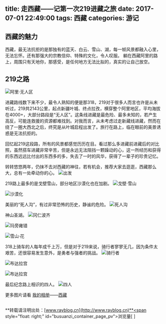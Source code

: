 title: 走西藏——记第一次219进藏之旅
date: 2017-07-01 22:49:00
tags: 西藏
categories: 游记
---
## 西藏的魅力
西藏，最无法抗拒的是那独有的蓝天、白云、雪山、湖，每一帧风景都融入心里，无法忘怀。还有那强大的宗教信仰、特殊的文化，令人叹服。
躺在西藏阿里的路上，周围只有天地你，那感受，是任何地方无法比拟的，真实的让自己放空。

<!-- more -->
## 219之路
![阿里·无人区](http://7xodcg.com1.z0.glb.clouddn.com/IMG_20150729_144145.jpg)

进藏路线数下来不少，最令人熟知的便是那318，219对于很多人而言也许是从未听过，219共2143公里，起点新疆叶城、终点拉孜，横穿整个阿里地区，平均海拔在4000+，大部分路段是“无人区”。这条线进藏是最危险、最多未知的，若产生高反，可能连救援的资源都难找到。对我而言，从未考虑过走新藏线进藏，然而在绕了一圈大西北之后，终究是从叶城启程出发了。旅行在路上，临在眼前的美景诱惑是无法抗拒的。

回忆起219这段路，所有的风景都感觉历历在目。看过那么多进藏前进藏后的对比照，虽然搭车进藏非常辛苦，但是永远无法阻挡一颗躁动的心，这一所经历和获得的东西远远比付出的东西多的多，失去了一时的风华，获得了一辈子的珍贵记忆。

转转悠悠两年，仍抹不去对西藏的神往，若有机会，推荐大家去逛逛，西藏那么大，总有一处牵动你的心。
![出发](http://7xodcg.com1.z0.glb.clouddn.com/IMG_20150723_130301.jpg)

219路上最多的是戈壁雪山，部分地区沙漠化也在加剧。
![戈壁·雪山](http://7xodcg.com1.z0.glb.clouddn.com/P7241703.JPG)

![沙漠化](http://7xodcg.com1.z0.glb.clouddn.com/P7301985.JPG)

美丽的“死人沟”，有过非常恐怖的历史，静谧的危险。
![死人沟](http://7xodcg.com1.z0.glb.clouddn.com/rayblog1.jpg)

神山圣湖。
![冈仁波齐](http://7xodcg.com1.z0.glb.clouddn.com/P7281930.JPG)

![玛旁雍错](http://7xodcg.com1.z0.glb.clouddn.com/P7281937.JPG)

![雪山·花](http://7xodcg.com1.z0.glb.clouddn.com/P7281923.JPG)

318上骑车的人每年成千上万，但是对于219来说，骑行者寥寥无几，因为条件太艰苦，还很容易发生意外，是勇者与强者的挑战。
![骑行者](http://7xodcg.com1.z0.glb.clouddn.com/IMG_20150724_133337.jpg)

![布达拉宫](http://7xodcg.com1.z0.glb.clouddn.com/P1240804.jpg)

![布达拉宫](http://7xodcg.com1.z0.glb.clouddn.com/P8012155.JPG)

最后纪念路上相识的四人。
![四人](http://7xodcg.com1.z0.glb.clouddn.com/P8030195.JPG)

更多图片请看 [我的相册](http://www.rayblog.cn/album/)——[西藏](http://www.rayblog.cn/album/tibet/)

## <!-- -->
**转载请注明出处：[www.rayblog.cn](http://www.rayblog.cn)**<span style="float: right;" id="busuanzi_container_page_pv">浏览量[ <span id="busuanzi_value_page_pv"></span> ]</span>	